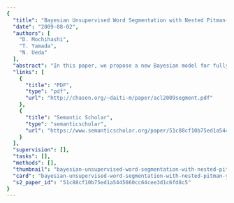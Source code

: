 ```yaml
---
{
  "title": "Bayesian Unsupervised Word Segmentation with Nested Pitman-Yor Language Modeling",
  "date": "2009-08-02",
  "authors": [
    "D. Mochihashi",
    "T. Yamada",
    "N. Ueda"
  ],
  "abstract": "In this paper, we propose a new Bayesian model for fully unsupervised word segmentation and an efficient blocked Gibbs sampler combined with dynamic programming for inference. Our model is a nested hierarchical Pitman-Yor language model, where Pitman-Yor spelling model is embedded in the word model. We confirmed that it significantly outperforms previous reported results in both phonetic transcripts and standard datasets for Chinese and Japanese word segmentation. Our model is also considered as a way to construct an accurate word n-gram language model directly from characters of arbitrary language, without any \"word\" indications.",
  "links": [
    {
      "title": "PDF",
      "type": "pdf",
      "url": "http://chasen.org/~daiti-m/paper/acl2009segment.pdf"
    },
    {
      "title": "Semantic Scholar",
      "type": "semanticscholar",
      "url": "https://www.semanticscholar.org/paper/51c88cf10b75ed1a5445660cc64cee3d1c6fd8c5"
    }
  ],
  "supervision": [],
  "tasks": [],
  "methods": [],
  "thumbnail": "bayesian-unsupervised-word-segmentation-with-nested-pitman-yor-language-modeling-thumb.jpg",
  "card": "bayesian-unsupervised-word-segmentation-with-nested-pitman-yor-language-modeling-card.jpg",
  "s2_paper_id": "51c88cf10b75ed1a5445660cc64cee3d1c6fd8c5"
}
---
```


